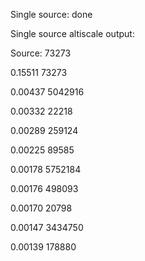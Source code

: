 Single source: done

Single source altiscale output:

Source: 73273

0.15511 73273

0.00437 5042916

0.00332 22218

0.00289 259124

0.00225 89585

0.00178 5752184

0.00176 498093

0.00170 20798

0.00147 3434750

0.00139 178880
